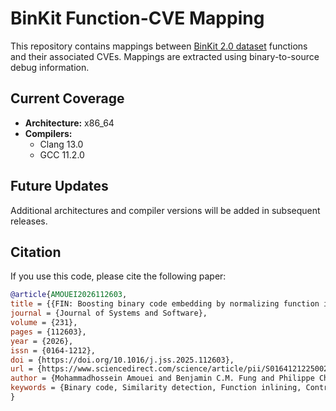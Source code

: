 # BinKit Function-CVE Mapping

This repository contains mappings between [BinKit 2.0 dataset](https://github.com/SoftSec-KAIST/BinKit) functions and their associated CVEs. Mappings are extracted using binary-to-source debug information.

## Current Coverage

- **Architecture:** x86_64  
- **Compilers:**  
  - Clang 13.0  
  - GCC 11.2.0  

## Future Updates

Additional architectures and compiler versions will be added in subsequent releases.

## Citation

If you use this code, please cite the following paper:

```bibtex
@article{AMOUEI2026112603,
title = {{FIN: Boosting binary code embedding by normalizing function inlinings}},
journal = {Journal of Systems and Software},
volume = {231},
pages = {112603},
year = {2026},
issn = {0164-1212},
doi = {https://doi.org/10.1016/j.jss.2025.112603},
url = {https://www.sciencedirect.com/science/article/pii/S0164121225002729},
author = {Mohammadhossein Amouei and Benjamin C.M. Fung and Philippe Charland},
keywords = {Binary code, Similarity detection, Function inlining, Control flow graph, Random forest},
}
